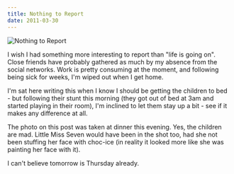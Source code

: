 ```yaml
---
title: Nothing to Report
date: 2011-03-30
---
```


![Nothing to Report](https://source.unsplash.com/Pll7AP6NFpY/1600x900)

I wish I had something more interesting to report than "life is going on". Close friends have probably gathered as much by my absence from the social networks. Work is pretty consuming at the moment, and following being sick for weeks, I'm wiped out when I get home.

I'm sat here writing this when I know I should be getting the children to bed - but following their stunt this morning (they got out of bed at 3am and started playing in their room), I'm inclined to let them stay up a bit - see if it makes any difference at all.

The photo on this post was taken at dinner this evening. Yes, the children are mad. Little Miss Seven would have been in the shot too, had she not been stuffing her face with choc-ice (in reality it looked more like she was painting her face with it).

I can't believe tomorrow is Thursday already.